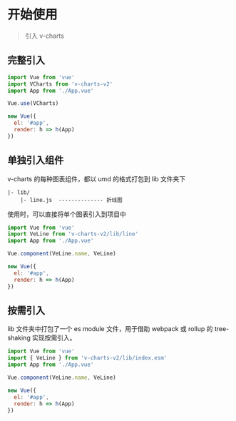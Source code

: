 # 开始使用

> 引入 v-charts

## 完整引入

```js
import Vue from 'vue'
import VCharts from 'v-charts-v2'
import App from './App.vue'

Vue.use(VCharts)

new Vue({
  el: '#app',
  render: h => h(App)
})
```

## 单独引入组件

v-charts 的每种图表组件，都以 umd 的格式打包到 lib 文件夹下

```
|- lib/
    |- line.js  -------------- 折线图
```

使用时，可以直接将单个图表引入到项目中

```js
import Vue from 'vue'
import VeLine from 'v-charts-v2/lib/line'
import App from './App.vue'

Vue.component(VeLine.name, VeLine)

new Vue({
  el: '#app',
  render: h => h(App)
})
```

## 按需引入

lib 文件夹中打包了一个 es module 文件，用于借助 webpack 或 rollup 的 tree-shaking 实现按需引入。

```js
import Vue from 'vue'
import { VeLine } from 'v-charts-v2/lib/index.esm'
import App from './App.vue'

Vue.component(VeLine.name, VeLine)

new Vue({
  el: '#app',
  render: h => h(App)
})
```
